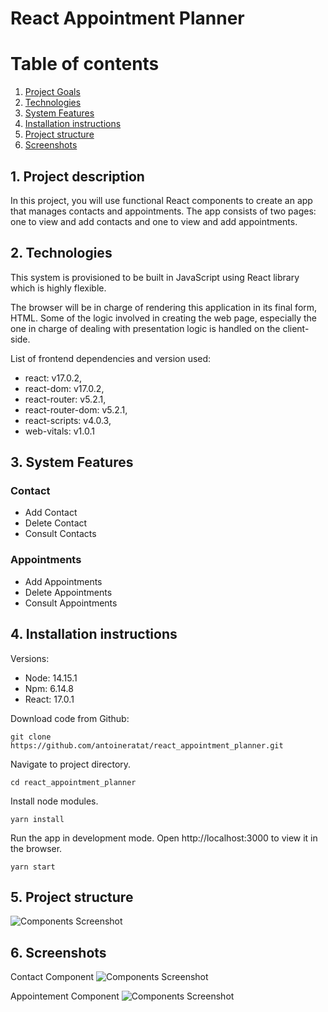 # React Appointment Planner

# Table of contents

1. [Project Goals](#description)
2. [Technologies](#tech)
3. [System Features](#sys-features)
4. [Installation instructions](#installation)
5. [Project structure](#structure)
6. [Screenshots](#screenshots)

## 1. Project description<a name="description"></a>

In this project, you will use functional React components to create an app that manages contacts and appointments. The app consists of two pages: one to view and add contacts and one to view and add appointments.

## 2. Technologies<a name="tech"></a>

This system is provisioned to be built in JavaScript using React library which is highly flexible.

The browser will be in charge of rendering this application in its final form, HTML. Some of the logic involved in creating the web page, especially the one in charge of dealing with presentation logic is handled on the client-side.

List of frontend dependencies and version used:

-   react: v17.0.2,
-   react-dom: v17.0.2,
-   react-router: v5.2.1,
-   react-router-dom: v5.2.1,
-   react-scripts: v4.0.3,
-   web-vitals: v1.0.1

## 3. System Features<a name="sys-features"></a>

### Contact

-   Add Contact
-   Delete Contact
-   Consult Contacts

### Appointments

-   Add Appointments
-   Delete Appointments
-   Consult Appointments

## 4. Installation instructions<a name="installation"></a>

Versions:

-   Node: 14.15.1
-   Npm: 6.14.8
-   React: 17.0.1

Download code from Github:

```shell
git clone https://github.com/antoineratat/react_appointment_planner.git
```

Navigate to project directory.

```shell
cd react_appointment_planner
```

Install node modules.

```shell
yarn install
```

Run the app in development mode. Open http://localhost:3000 to view it in the browser.

```shell
yarn start
```

## 5. Project structure<a name="structure"></a>

![Components Screenshot](https://templars.guru/app/github/react_appointment_planner/appointments-components.png)

## 6. Screenshots<a name="screenshots"></a>

Contact Component ![Components Screenshot](https://templars.guru/app/github/react_appointment_planner/1_screen.PNG)

Appointement Component ![Components Screenshot](https://templars.guru/app/github/react_appointment_planner/2_screen.PNG)
